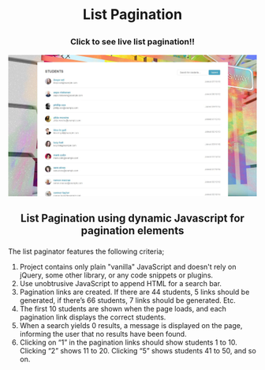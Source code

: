   <h1><b><p align="center">List Pagination</p></b></h1>


<h3><b><p align="center">Click to see live list pagination!!</p></b></h3>
<a target="_blank" href=https://randomtimequotegenerator.sarahshelley.x10host.com/><img src="https://github.com/sargef/list-pagination/blob/master/images/back.JPG"></a>

<h2><b><p align="center">List Pagination using dynamic Javascript for pagination elements</p></b></h2>

The list paginator features the following criteria;

1. Project contains only plain "vanilla" JavaScript and doesn't rely on jQuery, some other library, or any code snippets or plugins.
2. Use unobtrusive JavaScript to append HTML for a search bar.
3. Pagination links are created. If there are 44 students, 5 links should be generated, if there’s 66 students, 7 links should be generated. Etc. 
4. The first 10 students are shown when the page loads, and each pagination link displays the correct students.
5. When a search yields 0 results, a message is displayed on the page, informing the user that no results have been found.
6. Clicking on “1” in the pagination links should show students 1 to 10. Clicking “2” shows 11 to 20. Clicking “5” shows students 41 to 50, and so on.




